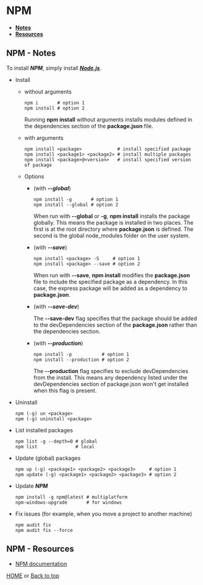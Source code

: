 # NPM

- **[Notes](#npm---notes)**
- **[Resources](#npm---resources)**

## NPM - Notes

To install ***NPM***, simply install ***[Node.js](https://nodejs.org)***.

- Install
  - without arguments

        npm i       # option 1
        npm install # option 2
    Running **npm install** without arguments installs modules defined in the dependencies section of the **package.json** file.
  - with arguments

        npm install <package>             # install specified package
        npm install <package1> <package2> # install multiple packages
        npm install <package>@<version>   # install specified version of package
  - Options
    - (with ***--global***)

          npm install -g       # option 1
          npm install --global # option 2
      When run with **--global** or **-g**, **npm install** installs the package globally. This means the package is installed in two places. The first is at the root directory where **package.json** is defined. The second is the global node_modules folder on the user system.
    - (with ***--save***)

          npm install <package> -S     # option 1
          npm install <package> --save # option 2
      When run with **--save**, **npm install** modifies the **package.json** file to include the specified package as a dependency. In this case, the express package will be added as a dependency to **package.json**.
    - (with ***--save-dev***)

      The **--save-dev** flag specifies that the package should be added to the devDependencies section of the **package.json** rather than the dependencies section.
    - (with ***--production***)

          npm install -p           # option 1
          npm install --production # option 2
      The **--production** flag specifies to exclude devDependencies from the install. This means any dependency listed under the devDependencies section of package.json won't get installed when this flag is present.
- Uninstall

      npm (-g) un <package>
      npm (-g) uninstall <package>
- List installed packages

      npm list -g --depth=0 # global
      npm list              # local
- Update (global) packages

      npm up (-g) <package1> <package2> <package3>     # option 1
      npm update (-g) <package1> <package2> <package3> # option 2
- Update ***NPM***

      npm install -g npm@latest # multiplatform
      npm-windows-upgrade       # for windows
- Fix issues (for example, when you move a project to another machine)

      npm audit fix
      npm audit fix --force

## NPM - Resources

- [NPM documentation](https://docs.npmjs.com)

[HOME](https://github.com/Stratis-Dermanoutsos/Full-Stack-2021#full-stack-roadmap-2021) or [Back to top](#npm)